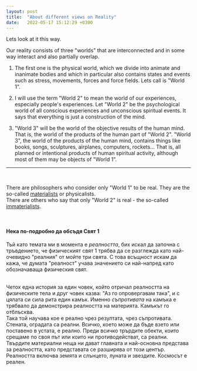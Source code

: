 ```yaml
---
layout: post
title:  "About different views on Reality"
date:   2022-05-17 15:12:29 +0300
---
```


Lets look at it this way.  

Our reality consists of three "worlds" that are interconnected and in some way interact and also partially overlap.  
1. The first one is the physical world, which we divide into animate and inanimate bodies and which in particular also contains states and events such as stress, movements, forces and force fields. Lets call is "World 1".

2. I will use the term "World 2" to mean the world of our experiences, especially people's experiences. Let "World 2" be the psychological world of all conscious experiences and unconscious spiritual events. It says that everything is just a construction of the mind. 

3. "World 3" will be the world of the objective results of the human mind. That is, the world of the products of the human part of "World 2". "World 3", the world of the products of the human mind, contains things like books, songs, sculptures, airplanes, computers, rockets... That is, all planned or intentional products of human spiritual activity, although most of them may be objects of "World 1".

---

<br>

There are philosophers who consider only "World 1" to be real. They are the so-called [materialists](https://en.wikipedia.org/wiki/Materialism) or physicalists.  
There are others who say that only "World 2" is real - the so-called [immaterialists](https://en.wikipedia.org/wiki/Subjective_idealism).  

<br>

#### Нека по-подробно да обсъдя Свят 1
Тъй като темата ми в момента е *реалността*, бих искал да започна с тръвдението, че физическият свят 1 трябва да се разглежда като най-очевидно "реалния" от мойте три свята. С това всъщност искам да кажа, че думата "реалност" учава значението си най-напред като обозначаваща физическия свят.  
<br>

Четох една история за един човек, който отричал реалността на физическите тела и друг човек казва: "Аз го опровергавам така", и с цялата си сила рита един камък. Именно *съпротивата* на камъка е трябвало да демонстрира реалността на материята. Камъкът го отблъсква.  
Така той научава кое е реално чрез резултата, чрез съпротивата. Стената, оградата са реални. Всичко, което може да бъде взето или поставено в устата, е реално. Преди всичко трърдите обекти, които срещаме по своя път или които ни противодействат, са реални.  
Твърдите материални неща ни дават главната и най-основна представа за реалността, като представата се разширява от този център.  
Реалността включва земята и слънцето, луната и звездите. Космосът е реален.
 
